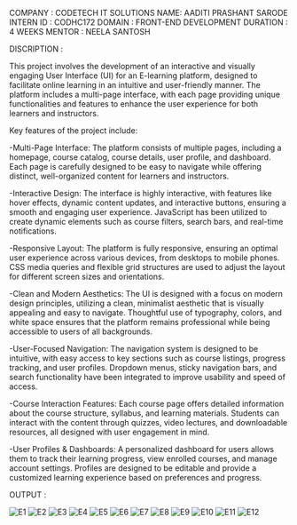 COMPANY : CODETECH IT SOLUTIONS 
NAME: AADITI PRASHANT SARODE
INTERN ID : CODHC172
DOMAIN : FRONT-END DEVELOPMENT
DURATION : 4 WEEKS
MENTOR : NEELA SANTOSH

DISCRIPTION :

 This project involves the development of an interactive and visually engaging User Interface (UI) for an E-learning platform, designed to facilitate online learning in an intuitive and user-friendly manner. The platform includes a multi-page interface, with each page providing unique functionalities and features to enhance the user experience for both learners and instructors.

Key features of the project include:

-Multi-Page Interface: The platform consists of multiple pages, including a homepage, course catalog, course details, user profile, and dashboard. Each page is carefully designed to be easy to navigate while offering distinct, well-organized content for learners and instructors.

-Interactive Design: The interface is highly interactive, with features like hover effects, dynamic content updates, and interactive buttons, ensuring a smooth and engaging user experience. JavaScript has been utilized to create dynamic elements such as course filters, search bars, and real-time notifications.

-Responsive Layout: The platform is fully responsive, ensuring an optimal user experience across various devices, from desktops to mobile phones. CSS media queries and flexible grid structures are used to adjust the layout for different screen sizes and orientations.

-Clean and Modern Aesthetics: The UI is designed with a focus on modern design principles, utilizing a clean, minimalist aesthetic that is visually appealing and easy to navigate. Thoughtful use of typography, colors, and white space ensures that the platform remains professional while being accessible to users of all backgrounds.

-User-Focused Navigation: The navigation system is designed to be intuitive, with easy access to key sections such as course listings, progress tracking, and user profiles. Dropdown menus, sticky navigation bars, and search functionality have been integrated to improve usability and speed of access.

-Course Interaction Features: Each course page offers detailed information about the course structure, syllabus, and learning materials. Students can interact with the content through quizzes, video lectures, and downloadable resources, all designed with user engagement in mind.

-User Profiles & Dashboards: A personalized dashboard for users allows them to track their learning progress, view enrolled courses, and manage account settings. Profiles are designed to be editable and provide a customized learning experience based on preferences and progress.

OUTPUT :

![E1](https://github.com/user-attachments/assets/40d4853d-98c6-41dc-be64-ff4f1b510f40)
![E2](https://github.com/user-attachments/assets/58aa4c74-e8fe-491e-89b3-bbe3c4ed07c9)
![E3](https://github.com/user-attachments/assets/8970f558-748a-4039-b607-608a74ced359)
![E4](https://github.com/user-attachments/assets/0564e157-b12f-41f6-9fc7-7569a885de79)
![E5](https://github.com/user-attachments/assets/400ae68a-48f3-4c87-9595-8bed6f96a266)
![E6](https://github.com/user-attachments/assets/4ed862a6-2f80-4bf2-b6f8-7955ded8cef7)
![E7](https://github.com/user-attachments/assets/b52f1a31-0aa8-4cf9-ba68-00d6c288498a)
![E8](https://github.com/user-attachments/assets/711d37f1-356f-4609-a0b8-20659c8f9c04)
![E9](https://github.com/user-attachments/assets/57fbe314-f34d-4631-8507-eaf691aa9001)
![E10](https://github.com/user-attachments/assets/d63b655d-5fa7-401e-93df-d6a6ce9e1ff0)
![E11](https://github.com/user-attachments/assets/23717c7b-3983-4064-8fa6-d1bd932c3c55)
![E12](https://github.com/user-attachments/assets/85cf93b5-a972-4e76-8205-249b4f277d64)








